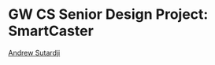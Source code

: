 # GW CS Senior Design Project: SmartCaster

[Andrew Sutardji](https://gw-cs-sd.github.io/sd-2017-smartcaster/)
